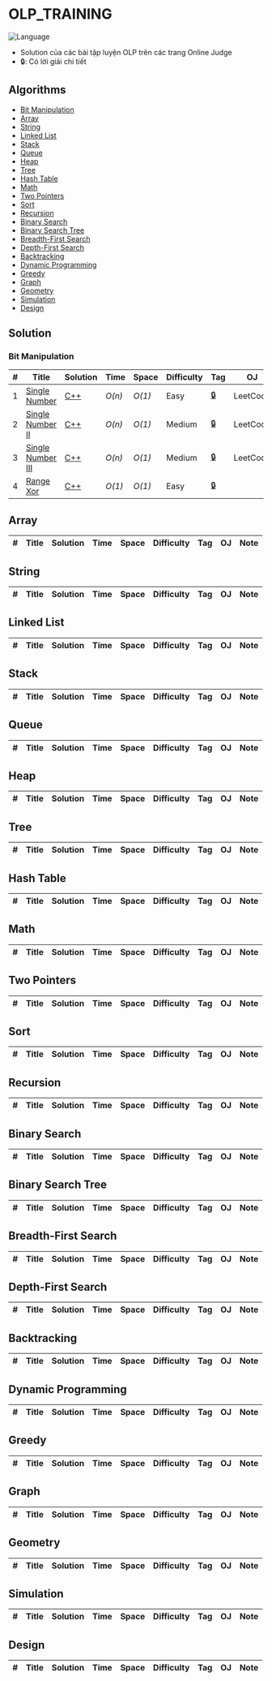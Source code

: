 # OLP_TRAINING

![Language](https://img.shields.io/badge/language-Python%20%2F%20C++-orange.svg)
* Solution của các bài tập luyện OLP trên các trang Online Judge
* 🔒: Có lời giải chi tiết

## Algorithms
- [Bit Manipulation](#bit-manipulation)
- [Array](#array)
- [String](#string)
- [Linked List](#linked-list)
- [Stack](#stack)
- [Queue](#queue)
- [Heap](#heap)
- [Tree](#tree)
- [Hash Table](#hash-table)
- [Math](#math)
- [Two Pointers](#two-pointers)
- [Sort](#sort)
- [Recursion](#recursion)
- [Binary Search](#binary-search)
- [Binary Search Tree](#binary-search-tree)
- [Breadth-First Search](#breadth-first-search)
- [Depth-First Search](#depth-first-search)
- [Backtracking](#backtracking)
- [Dynamic Programming](#dynamic-programming)
- [Greedy](#greedy)
- [Graph](#graph)
- [Geometry](#geometry)
- [Simulation](#simulation)
- [Design](#design)

## Solution

### Bit Manipulation
| # | Title | Solution | Time | Space | Difficulty | Tag |  OJ | Note |
|---| ----- | -------- | ---- | ----- | ---------- | --- | ---- | ---- |
|1| [Single Number](https://leetcode.com/problems/single-number/) | [C++](./Solutions/1.cpp) | _O(n)_ | _O(1)_ | Easy | [🔒](./Explanations/1.md) | LeetCode | |
|2| [Single Number II](https://leetcode.com/problems/single-number-ii/) | [C++](./Solutions/2.cpp) | _O(n)_ | _O(1)_ | Medium | [🔒](./Explanations/2.md) | LeetCode | |
|3| [Single Number III](https://leetcode.com/problems/single-number-iii/) | [C++](./Solutions/3.cpp) | _O(n)_ | _O(1)_ | Medium | [🔒](./Explanations/3.md) | LeetCode | |
|4| [Range Xor](./Problems/4.md) | [C++](./Solutions/4.cpp) | _O(1)_ | _O(1)_ | Easy | [🔒](./Explanations/4.md) | | |

## Array
| # | Title | Solution | Time | Space | Difficulty | Tag |  OJ | Note |
|---| ----- | -------- | ---- | ----- | ---------- | --- | ---- | ---- |

## String
| # | Title | Solution | Time | Space | Difficulty | Tag |  OJ | Note |
|---| ----- | -------- | ---- | ----- | ---------- | --- | ---- | ---- |

## Linked List
| # | Title | Solution | Time | Space | Difficulty | Tag |  OJ | Note |
|---| ----- | -------- | ---- | ----- | ---------- | --- | ---- | ---- |

## Stack
| # | Title | Solution | Time | Space | Difficulty | Tag |  OJ | Note |
|---| ----- | -------- | ---- | ----- | ---------- | --- | ---- | ---- |

## Queue
| # | Title | Solution | Time | Space | Difficulty | Tag |  OJ | Note |
|---| ----- | -------- | ---- | ----- | ---------- | --- | ---- | ---- |

## Heap
| # | Title | Solution | Time | Space | Difficulty | Tag |  OJ | Note |
|---| ----- | -------- | ---- | ----- | ---------- | --- | ---- | ---- |

## Tree
| # | Title | Solution | Time | Space | Difficulty | Tag |  OJ | Note |
|---| ----- | -------- | ---- | ----- | ---------- | --- | ---- | ---- |

## Hash Table
| # | Title | Solution | Time | Space | Difficulty | Tag |  OJ | Note |
|---| ----- | -------- | ---- | ----- | ---------- | --- | ---- | ---- |

## Math
| # | Title | Solution | Time | Space | Difficulty | Tag |  OJ | Note |
|---| ----- | -------- | ---- | ----- | ---------- | --- | ---- | ---- |

## Two Pointers
| # | Title | Solution | Time | Space | Difficulty | Tag |  OJ | Note |
|---| ----- | -------- | ---- | ----- | ---------- | --- | ---- | ---- |

## Sort
| # | Title | Solution | Time | Space | Difficulty | Tag |  OJ | Note |
|---| ----- | -------- | ---- | ----- | ---------- | --- | ---- | ---- |

## Recursion
| # | Title | Solution | Time | Space | Difficulty | Tag |  OJ | Note |
|---| ----- | -------- | ---- | ----- | ---------- | --- | ---- | ---- |

## Binary Search
| # | Title | Solution | Time | Space | Difficulty | Tag |  OJ | Note |
|---| ----- | -------- | ---- | ----- | ---------- | --- | ---- | ---- |

## Binary Search Tree
| # | Title | Solution | Time | Space | Difficulty | Tag |  OJ | Note |
|---| ----- | -------- | ---- | ----- | ---------- | --- | ---- | ---- |

## Breadth-First Search
| # | Title | Solution | Time | Space | Difficulty | Tag |  OJ | Note |
|---| ----- | -------- | ---- | ----- | ---------- | --- | ---- | ---- |

## Depth-First Search
| # | Title | Solution | Time | Space | Difficulty | Tag |  OJ | Note |
|---| ----- | -------- | ---- | ----- | ---------- | --- | ---- | ---- |

## Backtracking
| # | Title | Solution | Time | Space | Difficulty | Tag |  OJ | Note |
|---| ----- | -------- | ---- | ----- | ---------- | --- | ---- | ---- |

## Dynamic Programming
| # | Title | Solution | Time | Space | Difficulty | Tag |  OJ | Note |
|---| ----- | -------- | ---- | ----- | ---------- | --- | ---- | ---- |

## Greedy
| # | Title | Solution | Time | Space | Difficulty | Tag |  OJ | Note |
|---| ----- | -------- | ---- | ----- | ---------- | --- | ---- | ---- |

## Graph
| # | Title | Solution | Time | Space | Difficulty | Tag |  OJ | Note |
|---| ----- | -------- | ---- | ----- | ---------- | --- | ---- | ---- |

## Geometry
| # | Title | Solution | Time | Space | Difficulty | Tag |  OJ | Note |
|---| ----- | -------- | ---- | ----- | ---------- | --- | ---- | ---- |

## Simulation
| # | Title | Solution | Time | Space | Difficulty | Tag |  OJ | Note |
|---| ----- | -------- | ---- | ----- | ---------- | --- | ---- | ---- |

## Design
| # | Title | Solution | Time | Space | Difficulty | Tag |  OJ | Note |
|---| ----- | -------- | ---- | ----- | ---------- | --- | ---- | ---- |
